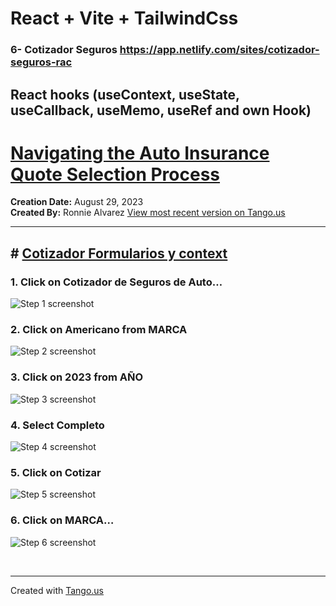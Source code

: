 # React + Vite + TailwindCss

### 6- Cotizador Seguros https://app.netlify.com/sites/cotizador-seguros-rac

## React hooks (useContext, useState, useCallback, useMemo, useRef and own Hook)

# [Navigating the Auto Insurance Quote Selection Process](https://app.tango.us/app/workflow/e54bacbf-cfac-4328-b2ae-b6913119f061?utm_source=markdown&utm_medium=markdown&utm_campaign=workflow%20export%20links)

**Creation Date:** August 29, 2023  
**Created By:** Ronnie Alvarez [View most recent version on Tango.us](https://app.tango.us/app/workflow/e54bacbf-cfac-4328-b2ae-b6913119f061?utm_source=markdown&utm_medium=markdown&utm_campaign=workflow%20export%20links)

---

## # [Cotizador Formularios y context](http://localhost:5173/)

### 1. Click on Cotizador de Seguros de Auto…

![Step 1 screenshot](https://images.tango.us/workflows/e54bacbf-cfac-4328-b2ae-b6913119f061/steps/87d8eed4-cb41-484c-9ec4-760f506d346f/bbab8671-59f3-4626-a0c0-1122cb847d85.png?crop=focalpoint&fit=crop&fp-x=0.5000&fp-y=0.3340&fp-z=1.0039&w=1200&border=2%2CF4F2F7&border-radius=8%2C8%2C8%2C8&border-radius-inner=8%2C8%2C8%2C8&blend-align=bottom&blend-mode=normal&blend-x=0&blend-w=1200&blend64=aHR0cHM6Ly9pbWFnZXMudGFuZ28udXMvc3RhdGljL21hZGUtd2l0aC10YW5nby13YXRlcm1hcmstdjIucG5n&mark-x=2&mark-y=38&m64=aHR0cHM6Ly9pbWFnZXMudGFuZ28udXMvc3RhdGljL2JsYW5rLnBuZz9tYXNrPWNvcm5lcnMmYm9yZGVyPTYlMkNGRjc0NDImdz0xMTk1Jmg9NTEwJmZpdD1jcm9wJmNvcm5lci1yYWRpdXM9MTA%3D)

### 2. Click on Americano from MARCA

![Step 2 screenshot](https://images.tango.us/workflows/e54bacbf-cfac-4328-b2ae-b6913119f061/steps/1abc23a5-e8da-4afc-9da7-519a4ffd2653/4babeb29-d504-45b8-9ca3-dd62f93a4e8e.png?crop=focalpoint&fit=crop&fp-x=0.5000&fp-y=0.2731&fp-z=1.3916&w=1200&border=2%2CF4F2F7&border-radius=8%2C8%2C8%2C8&border-radius-inner=8%2C8%2C8%2C8&blend-align=bottom&blend-mode=normal&blend-x=0&blend-w=1200&blend64=aHR0cHM6Ly9pbWFnZXMudGFuZ28udXMvc3RhdGljL21hZGUtd2l0aC10YW5nby13YXRlcm1hcmstdjIucG5n&mark-x=235&mark-y=291&m64=aHR0cHM6Ly9pbWFnZXMudGFuZ28udXMvc3RhdGljL2JsYW5rLnBuZz9tYXNrPWNvcm5lcnMmYm9yZGVyPTYlMkNGRjc0NDImdz03MzAmaD04MSZmaXQ9Y3JvcCZjb3JuZXItcmFkaXVzPTEw)

### 3. Click on 2023 from AÑO

![Step 3 screenshot](https://images.tango.us/workflows/e54bacbf-cfac-4328-b2ae-b6913119f061/steps/c4b2d4bb-2877-473a-b079-a8938e466ba8/c2f352cc-b87b-4f8c-8839-184548af1f46.png?crop=focalpoint&fit=crop&fp-x=0.5000&fp-y=0.3815&fp-z=1.3916&w=1200&border=2%2CF4F2F7&border-radius=8%2C8%2C8%2C8&border-radius-inner=8%2C8%2C8%2C8&blend-align=bottom&blend-mode=normal&blend-x=0&blend-w=1200&blend64=aHR0cHM6Ly9pbWFnZXMudGFuZ28udXMvc3RhdGljL21hZGUtd2l0aC10YW5nby13YXRlcm1hcmstdjIucG5n&mark-x=235&mark-y=396&m64=aHR0cHM6Ly9pbWFnZXMudGFuZ28udXMvc3RhdGljL2JsYW5rLnBuZz9tYXNrPWNvcm5lcnMmYm9yZGVyPTYlMkNGRjc0NDImdz03MzAmaD04MSZmaXQ9Y3JvcCZjb3JuZXItcmFkaXVzPTEw)

### 4. Select Completo

![Step 4 screenshot](https://images.tango.us/workflows/e54bacbf-cfac-4328-b2ae-b6913119f061/steps/a36b4727-444c-43bb-b861-998eaeddf47e/c1667dcf-838a-4cb8-bc5f-9dade76884fe.png?crop=focalpoint&fit=crop&fp-x=0.4279&fp-y=0.4759&fp-z=3.0728&w=1200&border=2%2CF4F2F7&border-radius=8%2C8%2C8%2C8&border-radius-inner=8%2C8%2C8%2C8&blend-align=bottom&blend-mode=normal&blend-x=0&blend-w=1200&blend64=aHR0cHM6Ly9pbWFnZXMudGFuZ28udXMvc3RhdGljL21hZGUtd2l0aC10YW5nby13YXRlcm1hcmstdjIucG5n&mark-x=566&mark-y=402&m64=aHR0cHM6Ly9pbWFnZXMudGFuZ28udXMvc3RhdGljL2JsYW5rLnBuZz9tYXNrPWNvcm5lcnMmYm9yZGVyPTYlMkNGRjc0NDImdz02OCZoPTY4JmZpdD1jcm9wJmNvcm5lci1yYWRpdXM9MTA%3D)

### 5. Click on Cotizar

![Step 5 screenshot](https://images.tango.us/workflows/e54bacbf-cfac-4328-b2ae-b6913119f061/steps/042e7365-9217-41e0-8ef8-02fc564dfc5b/3b8fbe84-effc-4d66-97df-23aa7a81d135.png?crop=focalpoint&fit=crop&fp-x=0.5000&fp-y=0.5435&fp-z=1.3916&w=1200&border=2%2CF4F2F7&border-radius=8%2C8%2C8%2C8&border-radius-inner=8%2C8%2C8%2C8&blend-align=bottom&blend-mode=normal&blend-x=0&blend-w=1200&blend64=aHR0cHM6Ly9pbWFnZXMudGFuZ28udXMvc3RhdGljL21hZGUtd2l0aC10YW5nby13YXRlcm1hcmstdjIucG5n&mark-x=235&mark-y=396&m64=aHR0cHM6Ly9pbWFnZXMudGFuZ28udXMvc3RhdGljL2JsYW5rLnBuZz9tYXNrPWNvcm5lcnMmYm9yZGVyPTYlMkNGRjc0NDImdz03MzAmaD04MSZmaXQ9Y3JvcCZjb3JuZXItcmFkaXVzPTEw)

### 6. Click on MARCA…

![Step 6 screenshot](https://images.tango.us/workflows/e54bacbf-cfac-4328-b2ae-b6913119f061/steps/707bfda5-65e8-46a0-b171-e2b99bda8863/eaa0e45b-351c-4060-885e-e6fbc071498e.png?crop=focalpoint&fit=crop&fp-x=0.4995&fp-y=0.5254&fp-z=1.1617&w=1200&border=2%2CF4F2F7&border-radius=8%2C8%2C8%2C8&border-radius-inner=8%2C8%2C8%2C8&blend-align=bottom&blend-mode=normal&blend-x=0&blend-w=1200&blend64=aHR0cHM6Ly9pbWFnZXMudGFuZ28udXMvc3RhdGljL21hZGUtd2l0aC10YW5nby13YXRlcm1hcmstdjIucG5n&mark-x=247&mark-y=45&m64=aHR0cHM6Ly9pbWFnZXMudGFuZ28udXMvc3RhdGljL2JsYW5rLnBuZz9tYXNrPWNvcm5lcnMmYm9yZGVyPTYlMkNGRjc0NDImdz03MDYmaD03ODMmZml0PWNyb3AmY29ybmVyLXJhZGl1cz0xMA%3D%3D)

<br/>

---

Created with [Tango.us](https://tango.us?utm_source=markdown&utm_medium=markdown&utm_campaign=workflow%20export%20links)
